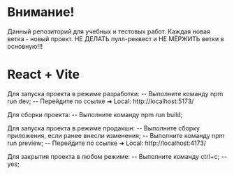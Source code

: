 # Внимание!

Данный репозиторий для учебных и тестовых работ.
Каждая новая ветка - новый проект.
НЕ ДЕЛАТЬ пулл-реквест и НЕ МЁРЖИТЬ ветки в основную!!!

# React + Vite

Для запуска проекта в режиме разработки:
-- Выполните команду npm run dev;
-- Перейдите по ссылке  ➜  Local:   http://localhost:5173/

Для сборки проекта:
-- Выполните команду npm run build;

Для запуска проекта в режиме продакшн:
-- Выполните сборку приложения, если ранее внесли изменения;
-- Выполните команду npm run preview;
-- Перейдите по ссылке   ➜  Local:   http://localhost:4173/

Для закрытия проекта в любом режиме:
-- Выполните команду ctrl+c;
-- yes;